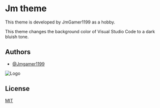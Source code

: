 # Jm theme

This theme is developed by JmGamer1199 as a hobby.

This theme changes the background color of Visual Studio Code to a dark bluish tone.


## Authors

- [@Jmgamer1199](https://jmgamer1199.github.io/)


![Logo](https://jmgamer1199.gallerycdn.vsassets.io/extensions/jmgamer1199/jm-theme/0.0.2/1683283460060/Microsoft.VisualStudio.Services.Icons.Default)


## License

[MIT](https://github.com/jmgamer1199/JmTheme-VsCode/blob/main/LICENSE.txt)

